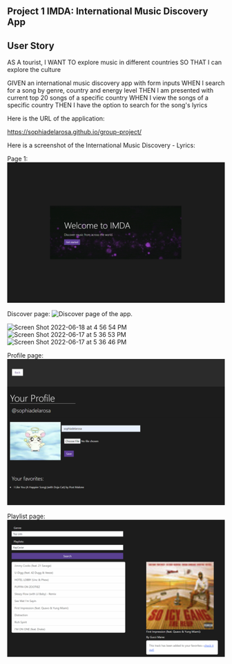 ## Project 1 IMDA: International Music Discovery App

## User Story
AS A tourist,
I WANT TO explore music in different countries
SO THAT I can explore the culture

GIVEN an international music discovery app with form inputs
WHEN I search for a song by genre, country and energy level
THEN I am presented with current top 20 songs of a specific country
WHEN I view the songs of a specific country 
THEN I have the option to search for the song's lyrics

Here is the URL of the application:

https://sophiadelarosa.github.io/group-project/


Here is a screenshot of the International Music Discovery - Lyrics:

Page 1:
![Opening page of the app.](./assets/images/index.png)

Discover page:
![Discover page of the app.](./assets/images/discover.png)

<img width="500" alt="Screen Shot 2022-06-18 at 4 56 54 PM" src="https://user-images.githubusercontent.com/100814403/174441960-662722ec-942d-4439-bc3e-73df7563bb53.png">


<img width="500" alt="Screen Shot 2022-06-17 at 5 36 53 PM" src="https://user-images.githubusercontent.com/100814403/174321561-1d3364cb-f415-4a87-953f-84e681e7cc95.png">


<img width="500" alt="Screen Shot 2022-06-17 at 5 36 46 PM" src="https://user-images.githubusercontent.com/100814403/174321592-8a40b00f-520e-4915-9bb7-516c8c74695e.png">

Profile page:
![Profile page of the app.](./assets/images/profile.png)

Playlist page:
![Playlist selection to favorite songs in the app.](./assets/images/playlist.png)